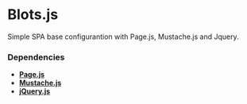 # Blots.js

Simple SPA base configurantion with Page.js, Mustache.js and Jquery.

### Dependencies

- **[Page.js](https://www.npmjs.com/package/page)**
- **[Mustache.js](https://www.npmjs.com/package/mustache)** 
- **[jQuery.js](https://www.npmjs.com/package/jquery)** 

